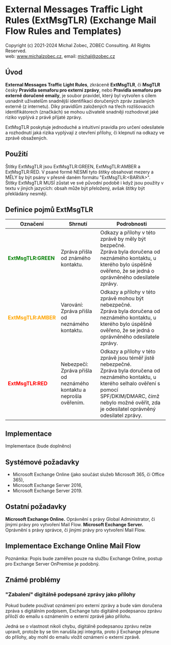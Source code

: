 # External Messages Traffic Light Rules (ExtMsgTLR) (Exchange Mail Flow Rules and Templates)

Copyright (c) 2021-2024 Michal Zobec, ZOBEC Consulting. All Rights Reserved.  
web: www.michalzobec.cz, email: michal@zobec.cz

## Úvod

**External Messages Traffic Light Rules**, zkráceně **ExtMsgTLR**, či **MsgTLR** česky **Pravidla semaforu pro externí zprávy**, nebo **Pravidla semaforu pro externě doručené emaily**, je soubor pravidel, který byl vytvořen s cílem usnadnit uživatelům snadnější identifikaci doručených zpráv zaslaných externě (z internetu). Díky pravidlům založených na třech rozlišovacích identifikátorech (značkách) se mohou uživatelé snadněji rozhodovat jaké riziko vyplývá z právě přijaté zprávy.

ExtMsgTLR poskytuje jednoduché a intuitivní pravidla pro určení odesilatele a rozhodnutí jaká rizika vyplývají z otevření přílohy, či klepnutí na odkazy ve zprávě obsažených.

## Použití

Štítky ExtMsgTLR jsou ExtMsgTLR:GREEN, ExtMsgTLR:AMBER a ExtMsgTLR:RED. V psané formě NESMÍ tyto štítky obsahovat mezery a MĚLY by být psány v přesně daném formátu "ExtMsgTLR:\<BARVA>".  
Štítky ExtMsgTLR MUSÍ zůstat ve své původní podobě i když jsou použity v textu v jiných jazycích: obsah může být přeložený, avšak štítky být překládány nesmějí.

## Definice pojmů ExtMsgTLR

| Označení | Shrnutí | Podrobnosti |
| --------------------------------- | --------------------- | --------------------- |
| <span style="color: green;">**ExtMsgTLR:GREEN**</span> | Zpráva přišla od známého kontaktu. | Odkazy a přílohy v této zprávě by měly být bezpečné.<br/>Zpráva byla doručena od neznámého kontaktu, u kterého bylo úspěšně ověřeno, že se jedná o oprávněného odesilatele zprávy. |
| <span style="color: orange;">**ExtMsgTLR:AMBER**</span> | Varování: Zpráva přišla od neznámého kontaktu. | Odkazy a přílohy v této zprávě mohou být nebezpečné.<br/>Zpráva byla doručena od neznámého kontaktu, u kterého bylo úspěšně ověřeno, že se jedná o oprávněného odesilatele zprávy. |
| <span style="color: red;">**ExtMsgTLR:RED**</span> | Nebezpečí: Zpráva přišla od neznámého kontaktu a neprošla ověřením. | Odkazy a přílohy v této zprávě jsou téměř jistě nebezpečné.<br/>Zpráva byla doručena od neznámého kontaktu, u kterého selhalo ověření s pomocí SPF/DKIM/DMARC, čímž nebylo možné ověřit, zda je odesilatel oprávněný odesilatel zprávy. |

## Implementace

Implementace (bude doplněno)


## Systémové požadavky

* Microsoft Exchange Online (jako součást služeb Microsoft 365, či Office 365),
* Microsoft Exchange Server 2016,
* Microsoft Exchange Server 2019.

## Ostatní požadavky

**Microsoft Exchange Online.** Oprávnění s právy Global Administrator, či jinými právy pro vytvoření Mail Flow.
**Microsoft Exchange Server.** Oprávnění s právy správce, či jinými právy pro vytvoření Mail Flow.  

## Implementace Exchange Online Mail Flow

Poznámka: Popis bude zaměřen pouze na službu Exchange Online, postup pro Exchange Server OnPremise je podobný.

## Známé problémy

### "Zabalení" digitálně podepsané zprávy jako přílohy

Pokud budete používat oznámení pro externí zprávy a bude vám doručena zpráva s digitálním podpisem, Exchange tuto digitálně podepsanou zprávu přiloží do emailu s oznámením o externí zprávě jako přílohu.

Jedná se o vlastnost nikoli chybu, digitálně podepsanou zprávu nelze upravit, protože by se tím narušila její integrita, proto ji Exchange přesune do přílohy, aby mohl do emailu vložit oznámení o externí zprávě.
